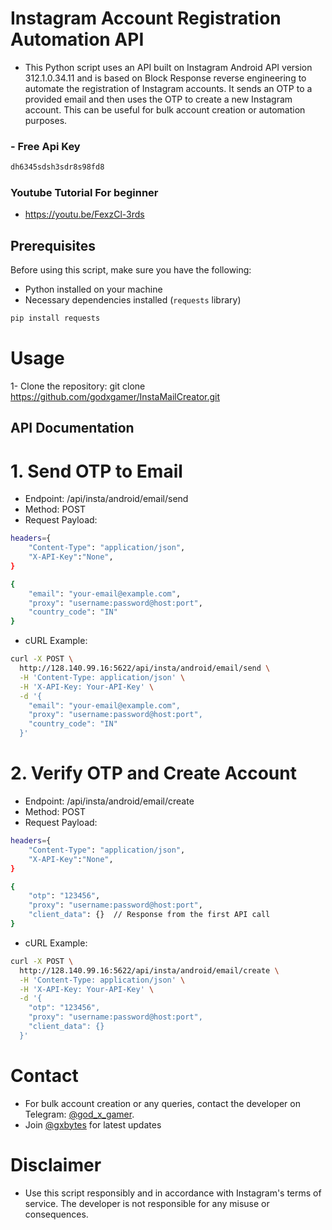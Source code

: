 # Instagram Account Registration Automation API

- This Python script uses an API built on Instagram Android API version 312.1.0.34.11 and is based on Block Response reverse engineering to automate the registration of Instagram accounts. It sends an OTP to a provided email and then uses the OTP to create a new Instagram account. This can be useful for bulk account creation or automation purposes.
### - Free Api Key
```bash 
dh6345sdsh3sdr8s98fd8
```


### Youtube Tutorial For beginner

- https://youtu.be/FexzCl-3rds


## Prerequisites

Before using this script, make sure you have the following:

- Python installed on your machine
- Necessary dependencies installed (`requests` library)

```bash
pip install requests
```

# Usage
1- Clone the repository:
git clone https://github.com/godxgamer/InstaMailCreator.git


## API Documentation
# 1. Send OTP to Email
- Endpoint: /api/insta/android/email/send
- Method: POST
- Request Payload:
```bash
headers={
    "Content-Type": "application/json",
    "X-API-Key":"None",
}

{
    "email": "your-email@example.com",
    "proxy": "username:password@host:port",
    "country_code": "IN"
}
```
- cURL Example:
```bash
curl -X POST \
  http://128.140.99.16:5622/api/insta/android/email/send \
  -H 'Content-Type: application/json' \
  -H 'X-API-Key: Your-API-Key' \
  -d '{
    "email": "your-email@example.com",
    "proxy": "username:password@host:port",
    "country_code": "IN"
  }'
```

# 2. Verify OTP and Create Account
- Endpoint: /api/insta/android/email/create
- Method: POST
- Request Payload:
```bash
headers={
    "Content-Type": "application/json",
    "X-API-Key":"None",
}

{
    "otp": "123456",
    "proxy": "username:password@host:port",
    "client_data": {}  // Response from the first API call
}
```
- cURL Example:
```bash
curl -X POST \
  http://128.140.99.16:5622/api/insta/android/email/create \
  -H 'Content-Type: application/json' \
  -H 'X-API-Key: Your-API-Key' \
  -d '{
    "otp": "123456",
    "proxy": "username:password@host:port",
    "client_data": {}
  }'
```

# Contact
- For bulk account creation or any queries, contact the developer on Telegram: [@god_x_gamer](https://telegram.me/god_x_gamer).
- Join [@gxbytes](https://telegram.me/gxbytes) for latest updates 

# Disclaimer
- Use this script responsibly and in accordance with Instagram's terms of service. The developer is not responsible for any misuse or consequences.


